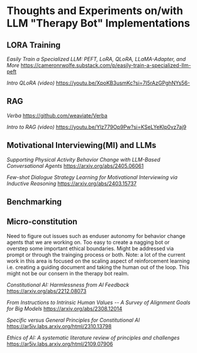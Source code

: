 # Thoughts and Experiments on/with LLM "Therapy Bot" Implementations

## LORA Training

*Easily Train a Specialized LLM: PEFT, LoRA, QLoRA, LLaMA-Adapter, and More*
https://cameronrwolfe.substack.com/p/easily-train-a-specialized-llm-peft

*Intro QLoRA (video)* 
https://youtu.be/XpoKB3usmKc?si=7I5rAzGPghNYs56-

## RAG 

*Verba* 
https://github.com/weaviate/Verba

*Intro to RAG (video)* 
https://youtu.be/Ylz779Op9Pw?si=KSeLYeKlp0vz7aj9

## Motivational Interviewing(MI) and LLMs

*Supporting Physical Activity Behavior Change with LLM-Based Conversational Agents*
https://arxiv.org/abs/2405.06061

*Few-shot Dialogue Strategy Learning for Motivational Interviewing via Inductive Reasoning*
https://arxiv.org/abs/2403.15737

## Benchmarking

## Micro-constitution
Need to figure out issues such as enduser autonomy for behavior change agents that we are working on. Too easy to create a nagging bot or overstep some important ethical boundaries. Might be addressed via prompt or through the trainging process or both. Note: a lot of the current work in this area is focused on the scaling aspect of reinforcement learning i.e. creating a guiding document and taking the human out of the loop. This might not be our consern in the therapy bot realm.  

*Constitutional AI: Harmlessness from AI Feedback*
https://arxiv.org/abs/2212.08073

*From Instructions to Intrinsic Human Values -- A Survey of Alignment Goals for Big Models*
https://arxiv.org/abs/2308.12014

*Specific versus General Principles for Constitutional AI*
https://ar5iv.labs.arxiv.org/html/2310.13798

*Ethics of AI: A systematic literature review of principles and challenges*
https://ar5iv.labs.arxiv.org/html/2109.07906

